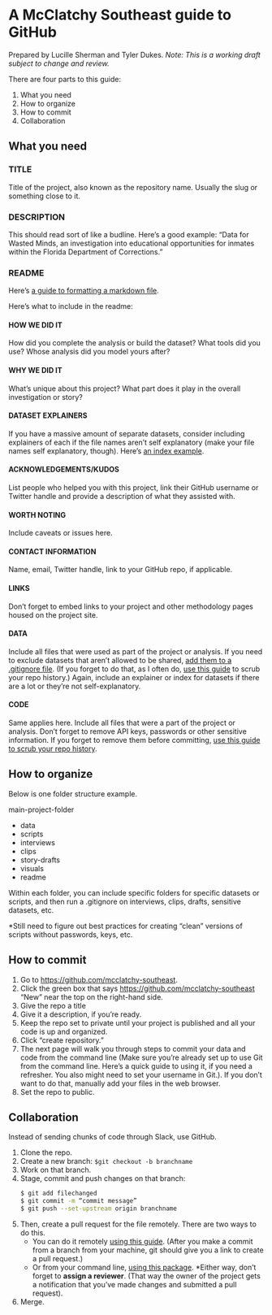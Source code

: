 
# A McClatchy Southeast guide to GitHub

Prepared by Lucille Sherman and Tyler Dukes. *Note: This is a working draft subject to change and review.*

There are four parts to this guide: 
 1. What you need
 2. How to organize
 3. How to commit
 4. Collaboration

## What you need

### TITLE
Title of the project, also known as the repository name. Usually the slug or something close to it. 

### DESCRIPTION
This should read sort of like a budline. Here’s a good example: “Data for Wasted Minds, an investigation into educational opportunities for inmates within the Florida Department of Corrections.”

### README

Here’s [a guide to formatting a markdown file](https://github.com/adam-p/markdown-here/wiki/Markdown-Cheatsheet). 

Here’s what to include in the readme:

#### HOW WE DID IT
How did you complete the analysis or build the dataset? What tools did you use? Whose analysis did you model yours after? 

#### WHY WE DID IT
What’s unique about this project? What part does it play in the overall investigation or story? 

#### DATASET EXPLAINERS
If you have a massive amount of separate datasets, consider including explainers of each if the file names aren’t self explanatory (make your file names self explanatory, though). Here’s [an index example](https://github.com/GateHouseMedia/wasted-minds). 

#### ACKNOWLEDGEMENTS/KUDOS
List people who helped you with this project, link their GitHub username or Twitter handle and provide a description of what they assisted with.

#### WORTH NOTING
Include caveats or issues here. 

#### CONTACT INFORMATION
Name, email, Twitter handle, link to your GitHub repo, if applicable.

#### LINKS
Don’t forget to embed links to your project and other methodology pages housed on the project site.

#### DATA
Include all files that were used as part of the project or analysis. If you need to exclude datasets that aren’t allowed to be shared, [add them to a .gitignore file](https://help.github.com/en/articles/ignoring-files). (If you forget to do that, as I often do, [use this guide](https://help.github.com/en/articles/removing-sensitive-data-from-a-repository) to scrub your repo history.) Again, include an explainer or index for datasets if there are a lot or they’re not self-explanatory. 

#### CODE
Same applies here. Include all files that were a part of the project or analysis. Don’t forget to remove API keys, passwords or other sensitive information. If you forget to remove them before committing, [use this guide to scrub your repo history](https://help.github.com/en/articles/removing-sensitive-data-from-a-repository). 

## How to organize

Below is one folder structure example.

main-project-folder

 - data
 - scripts
 - interviews
 - clips
 - story-drafts
 - visuals
 - readme

Within each folder, you can include specific folders for specific datasets or scripts, and then run a .gitignore on interviews, clips, drafts, sensitive datasets, etc. 

*Still need to figure out best practices for creating “clean” versions of scripts without passwords, keys, etc. 

## How to commit

 1. Go to https://github.com/mcclatchy-southeast.
 2. Click the green box that says https://github.com/mcclatchy-southeast “New” near the top on the right-hand side.
 3. Give the repo a title
 4. Give it a description, if you’re ready. 
 5. Keep the repo set to private until your project is published and all your code is up and organized.
 6. Click “create repository.” 
 7. The next page will walk you through steps to commit your data and code from the command line (Make sure you’re already set up to use Git from the command line. Here’s a quick guide to using it, if you need a refresher. You also might need to set your username in Git.). If you don’t want to do that, manually add your files in the web browser.
 8. Set the repo to public.

## Collaboration

Instead of sending chunks of code through Slack, use GitHub.

 1. Clone the repo.
 2. Create a new branch: `$git checkout -b branchname`
 3. Work on that branch. 
 4. Stage, commit and push changes on that branch: 
	```bash
	$ git add filechanged
	$ git commit -m “commit message” 
	$ git push --set-upstream origin branchname
	```
5. Then, create a pull request for the file remotely. There are two ways to do this.
   - You can do it remotely [using this guide](https://help.github.com/en/articles/creating-a-pull-request). (After you make a commit from a branch from your machine, git should give you a link to create a pull request.)
   - Or from your command line, [using this package](https://hub.github.com/).
   *Either way, don’t forget to **assign a reviewer**. (That way the owner of the project gets a notification that you’ve made changes and submitted a pull request). 
  6. Merge. 